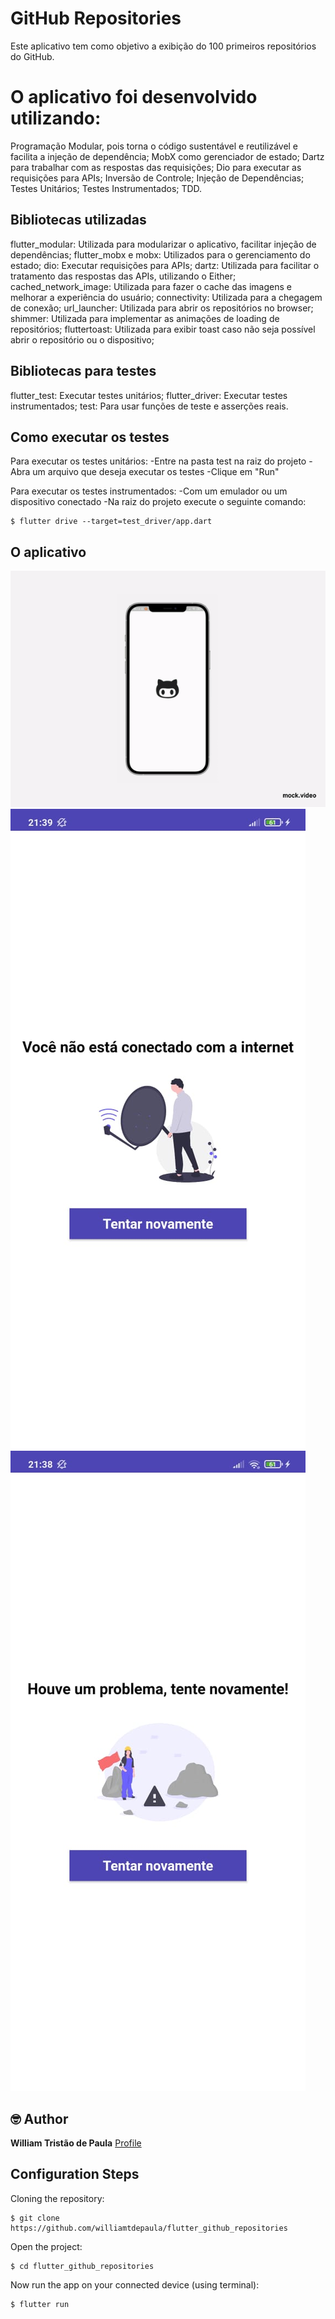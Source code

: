 # GitHub Repositories

Este aplicativo tem como objetivo a exibição do 100 primeiros repositórios do GitHub.

# O aplicativo foi desenvolvido utilizando:
Programação Modular, pois torna o código sustentável e reutilizável e facilita a injeção de dependência;
MobX como gerenciador de estado;
Dartz para trabalhar com as respostas das requisições;
Dio para executar as requisições para APIs;
Inversão de Controle;
Injeção de Dependências;
Testes Unitários;
Testes Instrumentados;
TDD.

## Bibliotecas utilizadas
flutter_modular: Utilizada para modularizar o aplicativo, facilitar injeção de dependências;
flutter_mobx e mobx: Utilizados para o gerenciamento do estado;
dio: Executar requisições para APIs;
dartz: Utilizada para facilitar o tratamento das respostas das APIs, utilizando o Either;
cached_network_image: Utilizada para fazer o cache das imagens e melhorar a experiência do usuário;
connectivity: Utilizada para a chegagem de conexão;
url_launcher: Utilizada para abrir os repositórios no browser;
shimmer: Utilizada para implementar as animações de loading de repositórios;
fluttertoast: Utilizada para exibir toast caso não seja possível abrir o repositório ou o dispositivo;

## Bibliotecas para testes
flutter_test: Executar testes unitários;
flutter_driver: Executar testes instrumentados;
test: Para usar funções de teste e asserções reais.


## Como executar os testes
Para executar os testes unitários:
 -Entre na pasta test na raiz do projeto
 -Abra um arquivo que deseja executar os testes 
 -Clique em "Run"
 
Para executar os testes instrumentados: 
 -Com um emulador ou um dispositivo conectado 
 -Na raiz do projeto execute o seguinte comando: 
```
$ flutter drive --target=test_driver/app.dart
```

## O aplicativo

![](preview/preview.gif)
![](preview/preview_img_warning.jpeg)
![](preview/preview_img_connection.jpeg)

## 🤓 Author

**William Tristão de Paula**  [Profile](https://github.com/williamtdepaula "GitHub Profile")

## Configuration Steps

Cloning the repository:
```
$ git clone https://github.com/williamtdepaula/flutter_github_repositories
```

Open the project:
```
$ cd flutter_github_repositories
```

Now run the app on your connected device (using terminal):
```
$ flutter run